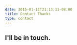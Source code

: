 ```yaml
---
date: 2015-01-11T21:13:11-08:00
title: Contact Thanks
type: contact
---
```


<h2>I'll be in touch.</h2>
